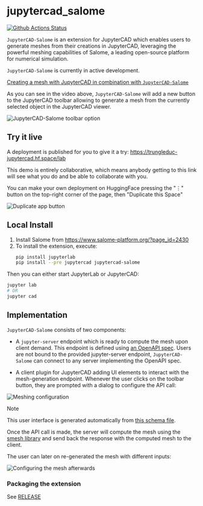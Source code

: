 # jupytercad_salome

[![Github Actions Status](https://github.com/jupytercad/jupytercad-salome/workflows/Build/badge.svg)](https://github.com/jupytercad/jupytercad-salome/actions/workflows/build.yml)

`JupyterCAD-Salome` is an extension for JupyterCAD which enables users to generate meshes from their creations in JupyterCAD, leveraging the powerful meshing capabilities of Salome, a leading open-source platform for numerical simulation.

`JupyterCAD-Salome` is currently in active development.

[Creating a mesh with JupyterCAD in combination with `JupyterCAD-Salome`](https://github.com/jupytercad/jupytercad-salome/assets/4451292/a7fec2cd-fb74-47a6-bb32-d6ee7c7550c8)

As you can see in the video above, `JupyterCAD-Salome` will add a new button to the JupyterCAD toolbar allowing to generate a mesh from the currently selected object in the JupyterCAD viewer.

![`JupyterCAD-Salome` toolbar option](https://github.com/martinRenou/jupytercad-salome/assets/21197331/8a97527f-c1e2-466e-b122-483de626dc6e)

## Try it live

A deployment is published for you to give it a try:
https://trungleduc-jupytercad.hf.space/lab

This demo is entirely collaborative, which means anybody getting to this link will
see what you do and be able to collaborate with you.

You can make your own deployment on HuggingFace pressing the "⋮" button on the top-right corner of the page, then "Duplicate this Space"

![Duplicate app button](https://github.com/martinRenou/jupytercad-salome/assets/21197331/77909be2-6263-4149-b9c0-ab837d86a82d)

## Local Install

1. Install Salome from https://www.salome-platform.org/?page_id=2430
2. To install the extension, execute:
   ```bash
   pip install jupyterlab
   pip install --pre jupytercad jupytercad-salome
   ```

Then you can either start JupyterLab or JupyterCAD:

```bash
jupyter lab
# OR
jupyter cad
```

## Implementation

`JupyterCAD-Salome` consists of two components:

- A `jupyter-server` endpoint which is ready to compute the mesh upon client demand. This endpoint is defined using [an OpenAPI spec](https://github.com/jupytercad/jupytercad-salome/blob/main/jupytercad_salome/schema/openapi.yaml). Users are not bound to the provided jupyter-server endpoint, `JupyterCAD-Salome` can connect to any server implementing the OpenAPI spec.

- A client plugin for JupyterCAD adding UI elements to interact with the mesh-generation endpoint. Whenever the user clicks on the toolbar button, they are prompted with a dialog to configure the API call:

![Meshing configuration](https://github.com/martinRenou/jupytercad-salome/assets/21197331/15b03e37-3716-4f82-b5bf-b99abed6c016)

> [!NOTE]
> This user interface is generated automatically from [this schema file](https://github.com/jupytercad/jupytercad-salome/blob/main/src/schema.json).

Once the API call is made, the server will compute the mesh using the [smesh library](https://www.salome-platform.org/?page_id=374) and send back the response with the computed mesh to the client.

The user can later on re-generated the mesh with different inputs:

![Configuring the mesh afterwards](https://github.com/martinRenou/jupytercad-salome/assets/21197331/9d58e5df-c952-4f5d-b4f7-be189fc80b55)

### Packaging the extension

See [RELEASE](RELEASE.md)
